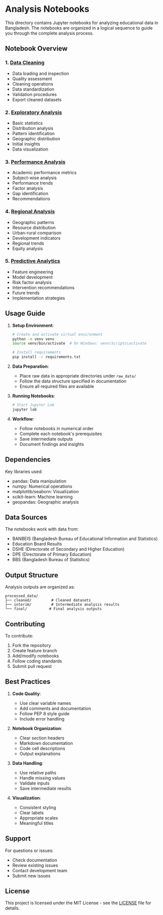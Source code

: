 # Analysis Notebooks

This directory contains Jupyter notebooks for analyzing educational data in Bangladesh. The notebooks are organized in a logical sequence to guide you through the complete analysis process.

## Notebook Overview

### 1. [Data Cleaning](01_data_cleaning.ipynb)
- Data loading and inspection
- Quality assessment
- Cleaning operations
- Data standardization
- Validation procedures
- Export cleaned datasets

### 2. [Exploratory Analysis](02_exploratory_analysis.ipynb)
- Basic statistics
- Distribution analysis
- Pattern identification
- Geographic distribution
- Initial insights
- Data visualization

### 3. [Performance Analysis](03_performance_analysis.ipynb)
- Academic performance metrics
- Subject-wise analysis
- Performance trends
- Factor analysis
- Gap identification
- Recommendations

### 4. [Regional Analysis](04_regional_analysis.ipynb)
- Geographic patterns
- Resource distribution
- Urban-rural comparison
- Development indicators
- Regional trends
- Equity analysis

### 5. [Predictive Analytics](05_predictive_analytics.ipynb)
- Feature engineering
- Model development
- Risk factor analysis
- Intervention recommendations
- Future trends
- Implementation strategies

## Usage Guide

1. **Setup Environment**:
   ```bash
   # Create and activate virtual environment
   python -m venv venv
   source venv/bin/activate  # On Windows: venv\Scripts\activate

   # Install requirements
   pip install -r requirements.txt
   ```

2. **Data Preparation**:
   - Place raw data in appropriate directories under `raw_data/`
   - Follow the data structure specified in documentation
   - Ensure all required files are available

3. **Running Notebooks**:
   ```bash
   # Start Jupyter Lab
   jupyter lab
   ```

4. **Workflow**:
   - Follow notebooks in numerical order
   - Complete each notebook's prerequisites
   - Save intermediate outputs
   - Document findings and insights

## Dependencies

Key libraries used:
- pandas: Data manipulation
- numpy: Numerical operations
- matplotlib/seaborn: Visualization
- scikit-learn: Machine learning
- geopandas: Geographic analysis

## Data Sources

The notebooks work with data from:
- BANBEIS (Bangladesh Bureau of Educational Information and Statistics)
- Education Board Results
- DSHE (Directorate of Secondary and Higher Education)
- DPE (Directorate of Primary Education)
- BBS (Bangladesh Bureau of Statistics)

## Output Structure

Analysis outputs are organized as:
```
processed_data/
├── cleaned/         # Cleaned datasets
├── interim/         # Intermediate analysis results
└── final/          # Final analysis outputs
```

## Contributing

To contribute:
1. Fork the repository
2. Create feature branch
3. Add/modify notebooks
4. Follow coding standards
5. Submit pull request

## Best Practices

1. **Code Quality**:
   - Use clear variable names
   - Add comments and documentation
   - Follow PEP 8 style guide
   - Include error handling

2. **Notebook Organization**:
   - Clear section headers
   - Markdown documentation
   - Code cell descriptions
   - Output explanations

3. **Data Handling**:
   - Use relative paths
   - Handle missing values
   - Validate inputs
   - Save intermediate results

4. **Visualization**:
   - Consistent styling
   - Clear labels
   - Appropriate scales
   - Meaningful titles

## Support

For questions or issues:
- Check documentation
- Review existing issues
- Contact development team
- Submit new issues

## License

This project is licensed under the MIT License - see the [LICENSE](../LICENSE) file for details.
